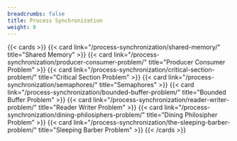 ```yaml
---
breadcrumbs: false
title: Process Synchronization
weight: 8
---
```

{{< cards >}}
    {{< card link="/process-synchronization/shared-memory/" title="Shared Memory" >}}
    {{< card link="/process-synchronization/producer-consumer-problem/" title="Producer Consumer Problem" >}}
    {{< card link="/process-synchronization/critical-section-problem/" title="Critical Section Problem" >}}
    {{< card link="/process-synchronization/semaphores/" title="Semaphores" >}}
    {{< card link="/process-synchronization/bounded-buffer-problem/" title="Bounded Buffer Problem" >}}
    {{< card link="/process-synchronization/reader-writer-problem/" title="Reader Writer Problem" >}}
    {{< card link="/process-synchronization/dining-philosiphers-problem/" title="Dining Philosipher Problem" >}}
    {{< card link="/process-synchronization/the-sleeping-barber-problem/" title="Sleeping Barber Problem" >}}
{{< /cards >}}
